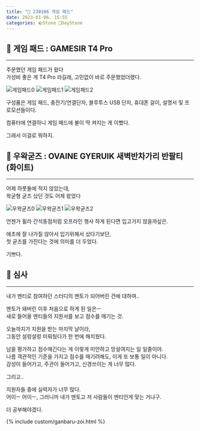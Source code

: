 ```yaml
---
title: "🌱 230106 게임 패드"
date: 2023-01-06. 15:55
categories: 🪨Stone 🌱DayStone
---
```


## 🗿 게임 패드 : GAMESIR T4 Pro

---

주문했던 게임 패드가 왔다  
가성비 좋은 게 T4 Pro 라길래, 고민없이 바로 주문했었더랬다.  

![게임패드0](/assets/img/2023/230106_0000.jpg)
![게임패드1](/assets/img/2023/230106_0001.jpg)
![게임패드2](/assets/img/2023/230106_0002.jpg)

구성품은 게임 패드, 충전기/연결단자, 블루투스 USB 단자, 휴대폰 걸이, 설명서 및 프로모션들이다.  

컴퓨터에 연결하니 게임 패드에 불이 딱 켜지는 게 이뻤다.  

그래서 이걸로 뭐하지.

## 🗿 우왁굳즈 : OVAINE GYERUIK 새벽반차가리 반팔티 (화이트)

---

어제 하룻돌에 적지 않았는데,  
왁굳형 굳즈 샀던 것도 어제 왔었다  

![우왁굳즈0](/assets/img/2023/230106_0003.jpg)
![우왁굳즈1](/assets/img/2023/230106_0004.jpg)
![우왁굳즈2](/assets/img/2023/230106_0005.jpg)

언젠가 휠라 간석동점처럼 오프라인 행사 하게 된다면 입고가지 않을까싶은.  

애초에 잘 나가질 않아서 입기위해서 샀다기보단,  
첫 굳즈를 가진다는 것에 의미를 더 두었다.  

기쁘다.

## 🗿 심사

---

내가 멘티로 참여하던 스터디의 멘토가 되어버린 건에 대하여..  

멘토가 돼버린 이후 처음으로 하게 된 일은ㅡ  
새로 들어올 멘티들의 지원서를 보고 점수를 매기는 것.  

오늘까지가 지원을 받는 마지막 날이라,  
그동안 설렁설렁 미뤄뒀다가 한 번에 해치웠다.  

남을 평가하고 점수매긴다는 게 이렇게 미안하고 망설여지는 일 일줄이야.  
나름 객관적인 기준을 가지고 점수를 매기려해도, 이게 또 보통 일이 아니다.  
감성이 들어가고, 주관이 들어가고, 신경쓰이는 게 너무 많다.  

그리고..  

지원자들 중에 실력자가 너무 많다.  
어이ㅡ 어이ㅡ, 그러니까 내가 멘토고 저 사람들이 멘티인게 맞는 거냐구.  

더 공부해야겠다.  

{% include custom/ganbaru-zoi.html %}
